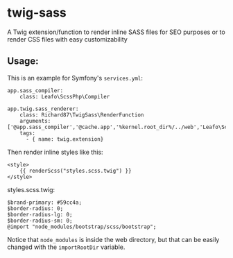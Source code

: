 # twig-sass
A Twig extension/function to render inline SASS files for SEO purposes or to render CSS files with easy customizability

## Usage:

This is an example for Symfony's `services.yml`:
    
    app.sass_compiler:
        class: Leafo\ScssPhp\Compiler

    app.twig.sass_renderer:
        class: Richard87\TwigSass\RenderFunction
        arguments: ['@app.sass_compiler','@cache.app','%kernel.root_dir%/../web','Leafo\ScssPhp\Formatter\Expanded']
        tags:
          - { name: twig.extension}
          
Then render inline styles like this:

    <style>
        {{ renderScss("styles.scss.twig") }}
    </style>
    
styles.scss.twig:

    $brand-primary: #59cc4a;
    $border-radius: 0;
    $border-radius-lg: 0;
    $border-radius-sm: 0;
    @import "node_modules/bootstrap/scss/bootstrap";
    
Notice that `node_modules` is inside the web directory, but that can be easily changed with the `importRootDir` variable.